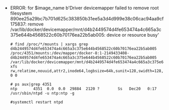 - ERROR: for $image_name b'Driver devicemapper failed to remove root filesystem 890ee25a29bc7b701d625c383850b31ee5a3d4d999e38c06cac94aa9cf175837: remove /var/lib/docker/devicemapper/mnt/d4b2449574d4fe653474a4c665a3c375e644b4568522c60b70176ea22b5ab005: device or resource busy'
    ```
    # find /proc/*/mounts | xargs grep d4b2449574d4fe653474a4c665a3c375e644b4568522c60b70176ea22b5ab005
    /proc/4351/mounts:/dev/mapper/docker-8:1-2149433408-d4b2449574d4fe653474a4c665a3c375e644b4568522c60b70176ea22b5ab005 /var/lib/docker/devicemapper/mnt/d4b2449574d4fe653474a4c665a3c375e644b4568522c60b70176ea22b5ab005 xfs rw,relatime,nouuid,attr2,inode64,logbsize=64k,sunit=128,swidth=128,noquota 0 0

    # ps aux|grep 4351
    ntp       4351  0.0  0.0  29884  2120 ?        Ss   Dec20   0:17 /usr/sbin/ntpd -u ntp:ntp -g

    #systemctl restart ntpd
    ```
